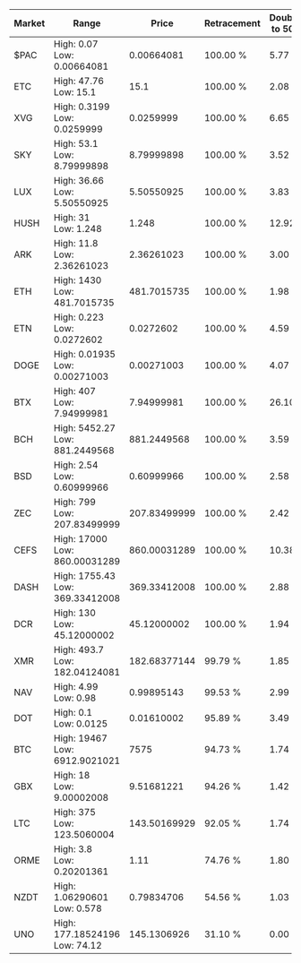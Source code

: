| Market | Range | Price| Retracement | Doubles to 50% |
| --- | --- | --- | --- | --- |
| $PAC | High: 0.07<br />Low: 0.00664081 | 0.00664081 | 100.00 % | 5.77 |
| ETC | High: 47.76<br />Low: 15.1 | 15.1 | 100.00 % | 2.08 |
| XVG | High: 0.3199<br />Low: 0.0259999 | 0.0259999 | 100.00 % | 6.65 |
| SKY | High: 53.1<br />Low: 8.79999898 | 8.79999898 | 100.00 % | 3.52 |
| LUX | High: 36.66<br />Low: 5.50550925 | 5.50550925 | 100.00 % | 3.83 |
| HUSH | High: 31<br />Low: 1.248 | 1.248 | 100.00 % | 12.92 |
| ARK | High: 11.8<br />Low: 2.36261023 | 2.36261023 | 100.00 % | 3.00 |
| ETH | High: 1430<br />Low: 481.7015735 | 481.7015735 | 100.00 % | 1.98 |
| ETN | High: 0.223<br />Low: 0.0272602 | 0.0272602 | 100.00 % | 4.59 |
| DOGE | High: 0.01935<br />Low: 0.00271003 | 0.00271003 | 100.00 % | 4.07 |
| BTX | High: 407<br />Low: 7.94999981 | 7.94999981 | 100.00 % | 26.10 |
| BCH | High: 5452.27<br />Low: 881.2449568 | 881.2449568 | 100.00 % | 3.59 |
| BSD | High: 2.54<br />Low: 0.60999966 | 0.60999966 | 100.00 % | 2.58 |
| ZEC | High: 799<br />Low: 207.83499999 | 207.83499999 | 100.00 % | 2.42 |
| CEFS | High: 17000<br />Low: 860.00031289 | 860.00031289 | 100.00 % | 10.38 |
| DASH | High: 1755.43<br />Low: 369.33412008 | 369.33412008 | 100.00 % | 2.88 |
| DCR | High: 130<br />Low: 45.12000002 | 45.12000002 | 100.00 % | 1.94 |
| XMR | High: 493.7<br />Low: 182.04124081 | 182.68377144 | 99.79 % | 1.85 |
| NAV | High: 4.99<br />Low: 0.98 | 0.99895143 | 99.53 % | 2.99 |
| DOT | High: 0.1<br />Low: 0.0125 | 0.01610002 | 95.89 % | 3.49 |
| BTC | High: 19467<br />Low: 6912.9021021 | 7575 | 94.73 % | 1.74 |
| GBX | High: 18<br />Low: 9.00002008 | 9.51681221 | 94.26 % | 1.42 |
| LTC | High: 375<br />Low: 123.5060004 | 143.50169929 | 92.05 % | 1.74 |
| ORME | High: 3.8<br />Low: 0.20201361 | 1.11 | 74.76 % | 1.80 |
| NZDT | High: 1.06290601<br />Low: 0.578 | 0.79834706 | 54.56 % | 1.03 |
| UNO | High: 177.18524196<br />Low: 74.12 | 145.1306926 | 31.10 % | 0.00 |
